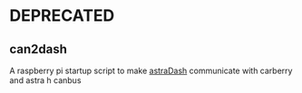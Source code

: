 # DEPRECATED

## can2dash

A raspberry pi startup script to make [astraDash](https://www.github.com/Gioee/astraDash) communicate with carberry and astra h canbus
